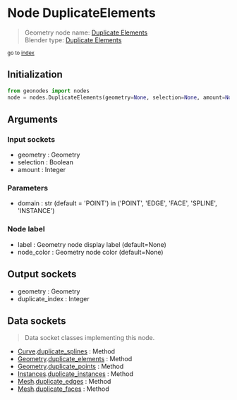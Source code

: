 
# Node DuplicateElements

> Geometry node name: [Duplicate Elements](https://docs.blender.org/manual/en/latest/modeling/geometry_nodes/geometry/duplicate_elements.html)<br>
  Blender type: [Duplicate Elements](https://docs.blender.org/api/current/bpy.types.GeometryNodeDuplicateElements.html)
  
<sub>go to [index](/docs/index.md)</sub>

## Initialization

```python
from geonodes import nodes
node = nodes.DuplicateElements(geometry=None, selection=None, amount=None, domain='POINT', label=None, node_color=None)
```



## Arguments


### Input sockets

- geometry : Geometry
- selection : Boolean
- amount : Integer

### Parameters

- domain : str (default = 'POINT') in ('POINT', 'EDGE', 'FACE', 'SPLINE', 'INSTANCE')

### Node label

- label : Geometry node display label (default=None)
- node_color : Geometry node color (default=None)

## Output sockets

- geometry : Geometry
- duplicate_index : Integer

## Data sockets

> Data socket classes implementing this node.
  
  
- [Curve](/docs/sockets/Curve.md).[duplicate_splines](/docs/sockets/Curve.md#duplicate_splines) : Method
- [Geometry](/docs/sockets/Geometry.md).[duplicate_elements](/docs/sockets/Geometry.md#duplicate_elements) : Method
- [Geometry](/docs/sockets/Geometry.md).[duplicate_points](/docs/sockets/Geometry.md#duplicate_points) : Method
- [Instances](/docs/sockets/Instances.md).[duplicate_instances](/docs/sockets/Instances.md#duplicate_instances) : Method
- [Mesh](/docs/sockets/Mesh.md).[duplicate_edges](/docs/sockets/Mesh.md#duplicate_edges) : Method
- [Mesh](/docs/sockets/Mesh.md).[duplicate_faces](/docs/sockets/Mesh.md#duplicate_faces) : Method
  
